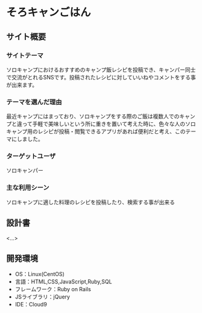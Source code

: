 # そろキャンごはん

## サイト概要
### サイトテーマ
ソロキャンプにおけるおすすめのキャンプ飯レシピを投稿でき、キャンパー同士で交流がとれるSNSです。投稿されたレシピに対していいねやコメントをする事が出来ます。

### テーマを選んだ理由
最近キャンプにはまっており、ソロキャンプをする際のご飯は複数人でのキャンプと違って手軽で美味しいという所に重きを置いて考えた時に、色々な人のソロキャンプ用のレシピが投稿・閲覧できるアプリがあれば便利だと考え、このテーマにしました。

### ターゲットユーザ
ソロキャンパー

### 主な利用シーン
ソロキャンプに適した料理のレシピを投稿したり、検索する事が出来る

## 設計書
<...>

## 開発環境
- OS：Linux(CentOS)
- 言語：HTML,CSS,JavaScript,Ruby,SQL
- フレームワーク：Ruby on Rails
- JSライブラリ：jQuery
- IDE：Cloud9